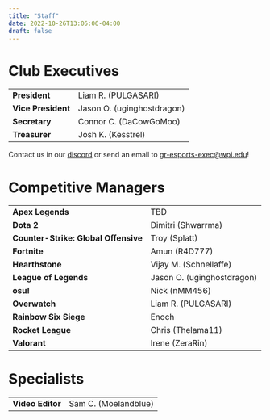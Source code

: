 ```yaml
---
title: "Staff"
date: 2022-10-26T13:06:06-04:00
draft: false
---
```


# Club Executives
|||
| --- | ----------- |
| **President** | Liam R. (PULGASARI) |
| **Vice President** | Jason O. (uginghostdragon) |
| **Secretary** | Connor C. (DaCowGoMoo) |
| **Treasurer** | Josh K. (Kesstrel) |

Contact us in our [discord](https://discord.gg/WJ8gEcd) or send an email to [gr-esports-exec@wpi.edu](mailto:gr-esports-exec@wpi.edu)!

# Competitive Managers
| | |
| --- | ----------- |
| **Apex Legends** | TBD |
| **Dota 2** | Dimitri (Shwarrma)|
| **Counter-Strike: Global Offensive**| Troy (Splatt)|
| **Fortnite** |  Amun (R4D777) |
| **Hearthstone** | Vijay M. (Schnellaffe) |
| **League of Legends** | Jason O. (uginghostdragon) |
| **osu!** | Nick (nMM456) |
| **Overwatch** | Liam R. (PULGASARI) |
| **Rainbow Six Siege** | Enoch |
| **Rocket League** | Chris (Thelama11) |
| **Valorant** | Irene (ZeraRin) |

# Specialists
| | |
| --- | ----------- |
| **Video Editor** | Sam C. (Moelandblue) |
